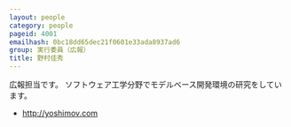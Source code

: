 ```yaml
---
layout: people
category: people
pageid: 4001
emailhash: 0bc18dd65dec21f0601e33ada8937ad6
group: 実行委員（広報）
title: 野村佳秀
---
```

広報担当です。
ソフトウェア工学分野でモデルベース開発環境の研究をしています。

- <http://yoshimov.com>
